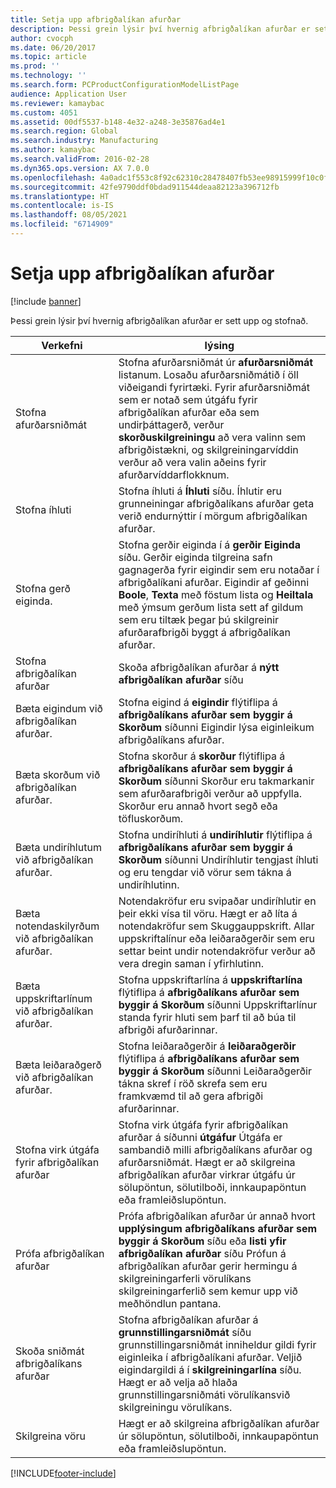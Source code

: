```yaml
---
title: Setja upp afbrigðalíkan afurðar
description: Þessi grein lýsir því hvernig afbrigðalíkan afurðar er sett upp og stofnað.
author: cvocph
ms.date: 06/20/2017
ms.topic: article
ms.prod: ''
ms.technology: ''
ms.search.form: PCProductConfigurationModelListPage
audience: Application User
ms.reviewer: kamaybac
ms.custom: 4051
ms.assetid: 00df5537-b148-4e32-a248-3e35876ad4e1
ms.search.region: Global
ms.search.industry: Manufacturing
ms.author: kamaybac
ms.search.validFrom: 2016-02-28
ms.dyn365.ops.version: AX 7.0.0
ms.openlocfilehash: 4a0adc1f553c8f92c62310c28478407fb53ee98915999f10c0fa4f42e00995f7
ms.sourcegitcommit: 42fe9790ddf0bdad911544deaa82123a396712fb
ms.translationtype: HT
ms.contentlocale: is-IS
ms.lasthandoff: 08/05/2021
ms.locfileid: "6714909"
---
```

# <a name="set-up-a-product-configuration-model"></a>Setja upp afbrigðalíkan afurðar

[!include [banner](../includes/banner.md)]

Þessi grein lýsir því hvernig afbrigðalíkan afurðar er sett upp og stofnað.

| Verkefni                                                        | lýsing                                                                                                                                                                                                                                                                                                                                                                                        |
|-------------------------------------------------------------|----------------------------------------------------------------------------------------------------------------------------------------------------------------------------------------------------------------------------------------------------------------------------------------------------------------------------------------------------------------------------------------------------|
| Stofna afurðarsniðmát                                    | Stofna afurðarsniðmát úr **afurðarsniðmát** listanum. Losaðu afurðarsniðmátið í öll viðeigandi fyrirtæki. Fyrir afurðarsniðmát sem er notað sem útgáfu fyrir afbrigðalíkan afurðar eða sem undirþáttagerð, verður **skorðuskilgreiningu** að vera valinn sem afbrigðistækni, og skilgreiningarvíddin verður að vera valin aðeins fyrir afurðarvíddarflokknum. |
| Stofna íhluti                                          | Stofna íhluti á **Íhluti** síðu. Íhlutir eru grunneiningar afbrigðalíkans afurðar geta verið endurnýttir í mörgum afbrigðalíkan afurðar.                                                                                                                                                                                                                      |
| Stofna gerð eiginda.                                     | Stofna gerðir eiginda í á **gerðir Eiginda** síðu. Gerðir eiginda tilgreina safn gagnagerða fyrir eigindir sem eru notaðar í afbrigðalíkani afurðar. Eigindir af geðinni **Boole**, **Texta** með föstum lista og **Heiltala** með ýmsum gerðum lista sett af gildum sem eru tiltæk þegar þú skilgreinir afurðarafbrigði byggt á afbrigðalíkan afurðar.       |
| Stofna afbrigðalíkan afurðar                       | Skoða afbrigðalíkan afurðar á **nýtt afbrigðalíkan afurðar** síðu                                                                                                                                                                                                                                                                                                              |
| Bæta eigindum við afbrigðalíkan afurðar.            | Stofna eigind á **eigindir** flýtiflipa á **afbrigðalíkans afurðar sem byggir á Skorðum** síðunni Eigindir lýsa eiginleikum afbrigðalíkans afurðar.                                                                                                                                                                                                       |
| Bæta skorðum við afbrigðalíkan afurðar.           | Stofna skorður á **skorður** flýtiflipa á **afbrigðalíkans afurðar sem byggir á Skorðum** síðunni Skorður eru takmarkanir sem afurðarafbrigði verður að uppfylla. Skorður eru annað hvort segð eða töfluskorðum.                                                                                                                                 |
| Bæta undiríhlutum við afbrigðalíkan afurðar.         | Stofna undiríhluti á **undiríhlutir** flýtiflipa á **afbrigðalíkans afurðar sem byggir á Skorðum** síðunni Undiríhlutir tengjast íhluti og eru tengdar við vörur sem tákna á undiríhlutinn.                                                                                                                                                                       |
| Bæta notendaskilyrðum við afbrigðalíkan afurðar.     | Notendakröfur eru svipaðar undiríhlutir en þeir ekki vísa til vöru. Hægt er að líta á notendakröfur sem Skuggauppskrift. Allar uppskriftalínur eða leiðaraðgerðir sem eru settar beint undir notendakröfur verður að vera dregin saman í yfirhlutinn.                                                                                                                       |
| Bæta uppskriftarlínum við afbrigðalíkan afurðar.             | Stofna uppskriftarlína á **uppskriftarlína** flýtiflipa á **afbrigðalíkans afurðar sem byggir á Skorðum** síðunni Uppskriftarlínur standa fyrir hluti sem þarf til að búa til afbrigði afurðarinnar.                                                                                                                                                                                                 |
| Bæta leiðaraðgerð við afbrigðalíkan afurðar.      | Stofna leiðaraðgerðir á **leiðaraðgerðir** flýtiflipa á **afbrigðalíkans afurðar sem byggir á Skorðum** síðunni Leiðaraðgerðir tákna skref í röð skrefa sem eru framkvæmd til að gera afbrigði afurðarinnar.                                                                                                                                                    |
| Stofna virk útgáfa fyrir afbrigðalíkan afurðar | Stofna virk útgáfa fyrir afbrigðalíkan afurðar á síðunni **útgáfur** Útgáfa er sambandið milli afbrigðalíkans afurðar og afurðarsniðmát. Hægt er að skilgreina afbrigðalíkan afurðar virkrar útgáfu úr sölupöntun, sölutilboði, innkaupapöntun eða framleiðslupöntun.                                                               |
| Prófa afbrigðalíkan afurðar                         | Prófa afbrigðalíkan afurðar úr annað hvort **upplýsingum afbrigðalíkans afurðar sem byggir á Skorðum** síðu eða **listi yfir afbrigðalíkan afurðar** síðu Prófun á  afbrigðalíkan afurðar gerir hermingu á skilgreiningarferli vörulíkans skilgreiningarferlið sem kemur upp við meðhöndlun pantana.                                                                                                |
| Skoða sniðmát afbrigðalíkans afurðar                | Stofna afbrigðalíkan afurðar á **grunnstillingarsniðmát** síðu grunnstillingarsniðmát inniheldur gildi fyrir eiginleika í afbrigðalíkani afurðar. Veljið eigindargildi á í **skilgreiningarlína** síðu. Hægt er að velja að hlaða grunnstillingarsniðmáti vörulíkansvið skilgreiningu vörulíkans.                                                   |
| Skilgreina vöru                                          | Hægt er að skilgreina afbrigðalíkan afurðar úr sölupöntun, sölutilboði, innkaupapöntun eða framleiðslupöntun.                                                                                                                                                                                                                                                                           |







[!INCLUDE[footer-include](../../includes/footer-banner.md)]